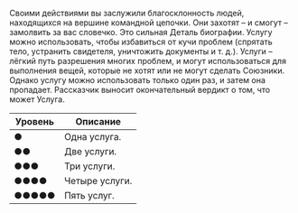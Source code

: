 Своими действиями вы заслужили благосклонность людей, находящихся на вершине командной цепочки. Они захотят – и смогут – замолвить за вас словечко. Это сильная Деталь биографии. Услугу можно использовать, чтобы избавиться от кучи проблем (спрятать тело, устранить свидетеля, уничтожить документы и т. д.). Услуги – лёгкий путь разрешения многих проблем, и могут использоваться для выполнения вещей, которые не хотят или не могут сделать Союзники. Однако услугу можно использовать только один раз, и затем она пропадает. Рассказчик выносит окончательный вердикт о том, что может Услуга.

| Уровень | Описание       |
| ------- | -------------- |
| ●       | Одна услуга.   |
| ●●      | Две услуги.    |
| ●●●     | Три услуги.    |
| ●●●●    | Четыре услуги. |
| ●●●●●   | Пять услуг.    |